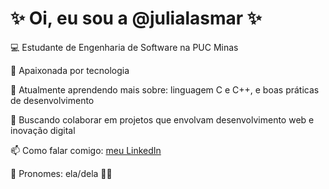 # ✨ Oi, eu sou a @julialasmar ✨

💻 Estudante de Engenharia de Software na PUC Minas

🎨 Apaixonada por tecnologia

🌱 Atualmente aprendendo mais sobre: linguagem C e C++, e boas práticas de desenvolvimento

🤝 Buscando colaborar em projetos que envolvam desenvolvimento web e inovação digital  

📫 Como falar comigo: [meu LinkedIn](https://www.linkedin.com/in/seu-usuario-aqui)  

🌸 Pronomes: ela/dela 💅✨ 
